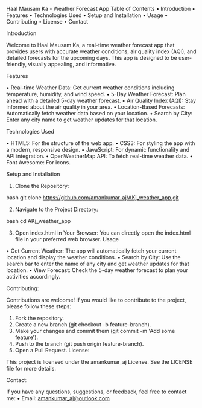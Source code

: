 Haal Mausam Ka - Weather Forecast App
Table of Contents
•	Introduction
•	Features
•	Technologies Used
•	Setup and Installation
•	Usage
•	Contributing
•	License
•	Contact

Introduction

Welcome to Haal Mausam Ka, a real-time weather forecast app that provides users with accurate weather conditions, air quality index (AQI), and detailed forecasts for the upcoming days. 
This app is designed to be user-friendly, visually appealing, and informative.

Features

•	Real-time Weather Data: Get current weather conditions including temperature, humidity, and wind speed.
•	5-Day Weather Forecast: Plan ahead with a detailed 5-day weather forecast.
•	Air Quality Index (AQI): Stay informed about the air quality in your area.
•	Location-Based Forecasts: Automatically fetch weather data based on your location.
•	Search by City: Enter any city name to get weather updates for that location.

Technologies Used

•	HTML5: For the structure of the web app.
•	CSS3: For styling the app with a modern, responsive design.
•	JavaScript: For dynamic functionality and API integration.
•	OpenWeatherMap API: To fetch real-time weather data.
•	Font Awesome: For icons.

Setup and Installation

1.	Clone the Repository:

bash
git clone https://github.com/amankumar-aj/AKj_weather_app.git

2.	Navigate to the Project Directory:

bash
cd AKj_weather_app

3.	Open index.html in Your Browser: You can directly open the index.html file in your preferred web browser.
Usage

•	Get Current Weather: The app will automatically fetch your current location and display the weather conditions.
•	Search by City: Use the search bar to enter the name of any city and get weather updates for that location.
•	View Forecast: Check the 5-day weather forecast to plan your activities accordingly.

Contributing:

Contributions are welcome! If you would like to contribute to the project, please follow these steps:
1.	Fork the repository.
2.	Create a new branch (git checkout -b feature-branch).
3.	Make your changes and commit them (git commit -m 'Add some feature').
4.	Push to the branch (git push origin feature-branch).
5.	Open a Pull Request.
License:

This project is licensed under the amankumar_aj License. See the LICENSE file for more details.

Contact:

If you have any questions, suggestions, or feedback, feel free to contact me:
•	Email: amankumar_aj@outlook.com

